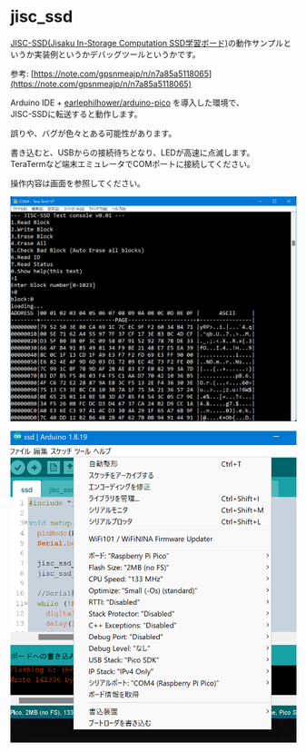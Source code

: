 # jisc_ssd
[JISC-SSD(Jisaku In-Storage Computation SSD学習ボード)](https://crane-elec.co.jp/products/vol-28/)の動作サンプルというか実装例というかデバッグツールというかです。

参考: [https://note.com/gpsnmeajp/n/n7a85a5118065](https://note.com/gpsnmeajp/n/n7a85a5118065)

Arduino IDE + [earlephilhower/arduino-pico](https://github.com/earlephilhower/arduino-pico) を導入した環境で、  
JISC-SSDに転送すると動作します。

誤りや、バグが色々とある可能性があります。

書き込むと、USBからの接続待ちとなり、LEDが高速に点滅します。  
TeraTermなど端末エミュレータでCOMポートに接続してください。

操作内容は画面を参照してください。

![](screen.png)

![](config.png)
